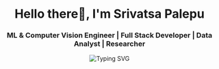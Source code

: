 <h1 align="center">Hello there👋, I'm Srivatsa Palepu</h1>
<h3 align="center">ML & Computer Vision Engineer | Full Stack Developer | Data Analyst | Researcher</h3>

<p align="center">
  <img src="https://readme-typing-svg.demolab.com?font=Fira+Code&weight=600&size=20&pause=1000&center=true&width=800&lines=🤖+Training+Machines+to+Think.;🌐+Full-Stack+Fusion+with+ML+Brains.;🧠+AI+Beyond+Boundaries.;👁️‍🗨️+Vision+Tech+for+Tomorrow.;🚀+Deploying+Dreams+in+Code.;🧬+Building+the+Future+One+Model+at+a+Time.;📡+Coding+the+Next+Wave+of+Innovation." alt="Typing SVG" />
</p>
